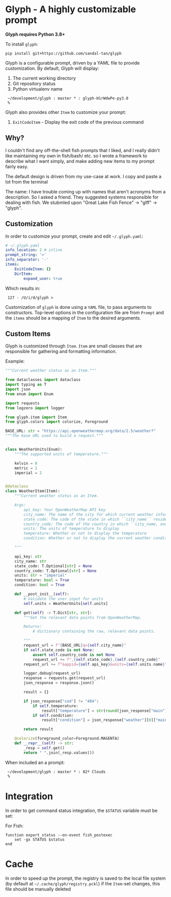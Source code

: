 <!--- vi: ft=markdown -->
# Glyph - A highly customizable prompt

**Glyph requires Python 3.8+**

To install `glyph`:

```shell
pip install git+https://github.com/sandal-tan/glyph

```

Glyph is a configurable prompt, driven by a YAML file to provide customization. By default, Glyph will display:

1. The current working directory
2. Git repository status
3. Python virtualenv name

```shell
 ~/development/glyph : master * : glyph-H1rWdwPe-py3.8
 %
```

Glyph also provides other `Item` to customize your prompt:

1. `ExitCodeItem` - Display the exit code of the previous command

## Why?

I couldn't find any off-the-shell fish prompts that I liked, and I really didn't like maintaining my own in fish/bash/
etc. so I wrote a framework to describe what I want simply, and make adding new items to my prompt fairly easy.

The default design is driven from my use-case at work. I copy and paste a lot from the terminal

The name: I have trouble coming up with names that aren't acronyms from a description. So I asked a friend. They
suggested systems responsible for dealing with fish. We stubmled upon "Great Lake Fish Fence" -> "glff" -> "glyph".

## Customization

In order to customize your prompt, create and edit `~/.glyph.yaml`:

```yaml
# ~/.glyph.yaml
info_location: 2 # inline
prompt_string: '>'
info_separator: '-'
items:
    ExitCodeItem: {}
    DirItem:
        expand_user: true
```

Which results in:

```shell
 127 - /U/i/d/glyph >
```

Customization of `glyph` is done using a `YAML` file, to pass arguments to constructors. Top-level options
in the configuration file are from `Prompt` and the `items` should be a mapping of `Item` to the desired arguments.

## Custom Items

Glyph is customized through `Item`. `Item` are small classes that are responsible for gathering and formatting
information.

Example:

```python
"""Current weather status as an Item."""

from dataclasses import dataclass
import typing as T
import json
from enum import Enum

import requests
from logzero import logger

from glyph.item import Item
from glyph.colors import colorize, Foreground

BASE_URL: str = "https://api.openweathermap.org/data/2.5/weather?"
"""The base URL used to build a request."""


class WeatherUnits(Enum):
    """The supported units of temperature."""

    kelvin = 0
    metric = 1
    imperial = 2


@dataclass
class WeatherItem(Item):
    """Current weather status as an Item.

    Args:
        api_key: Your OpenWeatherMap API key
        city_name: The name of the city for which current weather information is queried
        state_code: The code of the state in which ``city_name`` resides, ``country_code`` MUST be `us`
        country_code: The code of the country in which ``city_name, and optionally ``state_code`` exist
        units: The units of temperature to display
        temperature: Whether or not to display the temperature
        condition: Whether or not to display the current weather conditions

    """

    api_key: str
    city_name: str
    state_code: T.Optional[str] = None
    country_code: T.Optional[str] = None
    units: str = "imperial"
    temperature: bool = True
    condition: bool = True

    def __post_init__(self):
        # Validate the user input for units
        self.units = WeatherUnits[self.units]

    def get(self) -> T.Dict[str, str]:
        """Get the relevant data points from OpenWeatherMap.

        Returns:
            A dictionary containing the raw, relevant data points.

        """
        request_url = f"{BASE_URL}q={self.city_name}"
        if self.state_code is not None:
            assert self.country_code is not None
            request_url += f",{self.state_code},{self.country_code}"
        request_url += f"&appid={self.api_key}&units={self.units.name}"

        logger.debug(request_url)
        response = requests.get(request_url)
        json_response = response.json()

        result = {}

        if json_response["cod"] != "404":
            if self.temperature:
                result["temperature"] = str(round(json_response["main"]["temp"])) + "º"
            if self.condition:
                result["condition"] = json_response["weather"][0]["main"]

        return result

    @colorize(foreground_color=Foreground.MAGENTA)
    def __repr__(self) -> str:
        _resp = self.get()
        return " ".join(_resp.values())

```

When included an a prompt:

```shell
 ~/development/glyph : master * : 82º Clouds
 % 
```

# Integration

In order to get command status integration, the `$STATUS` variable must be set:

For Fish:

```
function export_status --on-event fish_postexec
    set -gx STATUS $status
end
```

# Cache

In order to speed up the prompt, the registry is saved to the local file system (by default at
`~/.cache/glyph/registry.pckl`) if the `Item`-set changes, this file should be manually deleted
